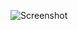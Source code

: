 ![Screenshot](https://raw.githubusercontent.com/Cryakl/Ultimate-RAT-Collection/refs/heads/main/ErazerLite/Erazer%20Lite%20v0.1/Screenshot.png)
